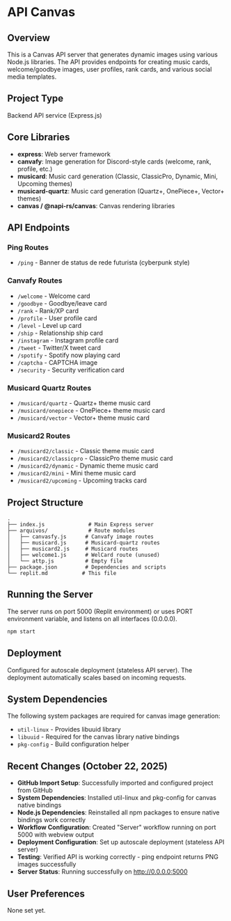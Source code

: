 # API Canvas

## Overview
This is a Canvas API server that generates dynamic images using various Node.js libraries. The API provides endpoints for creating music cards, welcome/goodbye images, user profiles, rank cards, and various social media templates.

## Project Type
Backend API service (Express.js)

## Core Libraries
- **express**: Web server framework
- **canvafy**: Image generation for Discord-style cards (welcome, rank, profile, etc.)
- **musicard**: Music card generation (Classic, ClassicPro, Dynamic, Mini, Upcoming themes)
- **musicard-quartz**: Music card generation (Quartz+, OnePiece+, Vector+ themes)
- **canvas / @napi-rs/canvas**: Canvas rendering libraries

## API Endpoints

### Ping Routes
- `/ping` - Banner de status de rede futurista (cyberpunk style)

### Canvafy Routes
- `/welcome` - Welcome card
- `/goodbye` - Goodbye/leave card
- `/rank` - Rank/XP card
- `/profile` - User profile card
- `/level` - Level up card
- `/ship` - Relationship ship card
- `/instagram` - Instagram profile card
- `/tweet` - Twitter/X tweet card
- `/spotify` - Spotify now playing card
- `/captcha` - CAPTCHA image
- `/security` - Security verification card

### Musicard Quartz Routes
- `/musicard/quartz` - Quartz+ theme music card
- `/musicard/onepiece` - OnePiece+ theme music card
- `/musicard/vector` - Vector+ theme music card

### Musicard2 Routes
- `/musicard2/classic` - Classic theme music card
- `/musicard2/classicpro` - ClassicPro theme music card
- `/musicard2/dynamic` - Dynamic theme music card
- `/musicard2/mini` - Mini theme music card
- `/musicard2/upcoming` - Upcoming tracks card

## Project Structure
```
.
├── index.js              # Main Express server
├── arquivos/             # Route modules
│   ├── canvasfy.js      # Canvafy image routes
│   ├── musicard.js      # Musicard-quartz routes
│   ├── musicard2.js     # Musicard routes
│   ├── welcome1.js      # WelCard route (unused)
│   └── attp.js          # Empty file
├── package.json         # Dependencies and scripts
└── replit.md           # This file
```

## Running the Server
The server runs on port 5000 (Replit environment) or uses PORT environment variable, and listens on all interfaces (0.0.0.0).

```bash
npm start
```

## Deployment
Configured for autoscale deployment (stateless API server). The deployment automatically scales based on incoming requests.

## System Dependencies
The following system packages are required for canvas image generation:
- `util-linux` - Provides libuuid library
- `libuuid` - Required for the canvas library native bindings
- `pkg-config` - Build configuration helper

## Recent Changes (October 22, 2025)
- **GitHub Import Setup**: Successfully imported and configured project from GitHub
- **System Dependencies**: Installed util-linux and pkg-config for canvas native bindings
- **Node.js Dependencies**: Reinstalled all npm packages to ensure native bindings work correctly
- **Workflow Configuration**: Created "Server" workflow running on port 5000 with webview output
- **Deployment Configuration**: Set up autoscale deployment (stateless API server)
- **Testing**: Verified API is working correctly - ping endpoint returns PNG images successfully
- **Server Status**: Running successfully on http://0.0.0.0:5000

## User Preferences
None set yet.
